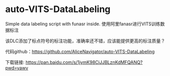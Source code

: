 # auto-VITS-DataLabeling
Simple data labeling script with funasr inside. 使用阿里fanasr进行VITS训练数据标注

该DLC添加了标点符号的标注功能，准确率还不错，应该能提供更高的标注质量？

代码github：https://github.com/AliceNavigator/auto-VITS-DataLabeling

下载链接: https://pan.baidu.com/s/1jymK98CiJJBLznKdMFQANQ?pwd=yawv
